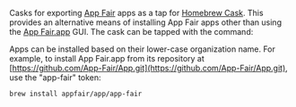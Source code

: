 Casks for exporting [App Fair](https://www.appfair.net) apps as a tap for [Homebrew Cask](https://github.com/Homebrew/homebrew-cask). This provides an alternative means of installing App Fair apps other than using the [App Fair.app](https://www.appfair.app) GUI. The cask can be tapped with the command:

Apps can be installed based on their lower-case organization name. For example, to install App Fair.app from its repository at [https://github.com/App-Fair/App.git](https://github.com/App-Fair/App.git), use the "app-fair" token:

```
brew install appfair/app/app-fair
```

